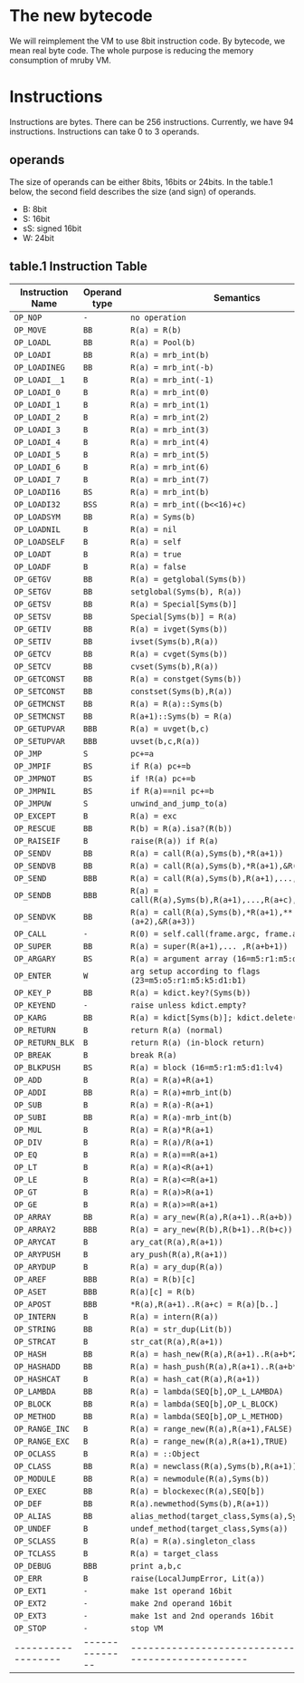 # The new bytecode

We will reimplement the VM to use 8bit instruction code. By
bytecode, we mean real byte code. The whole purpose is
reducing the memory consumption of mruby VM.

# Instructions

Instructions are bytes. There can be 256 instructions. Currently, we
have 94 instructions. Instructions can take 0 to 3 operands.

## operands

The size of operands can be either 8bits, 16bits or 24bits.
In the table.1 below, the second field describes the size (and
sign) of operands.

* B: 8bit
* S: 16bit
* sS: signed 16bit
* W: 24bit

## table.1 Instruction Table

| Instruction Name | Operand type | Semantics                                              |
|------------------|--------------|--------------------------------------------------------|
| `OP_NOP`         | `-`          | `no operation`                                         |
| `OP_MOVE`        | `BB`         | `R(a) = R(b)`                                          |
| `OP_LOADL`       | `BB`         | `R(a) = Pool(b)`                                       |
| `OP_LOADI`       | `BB`         | `R(a) = mrb_int(b)`                                    |
| `OP_LOADINEG`    | `BB`         | `R(a) = mrb_int(-b)`                                   |
| `OP_LOADI__1`    | `B`          | `R(a) = mrb_int(-1)`                                   |
| `OP_LOADI_0`     | `B`          | `R(a) = mrb_int(0)`                                    |
| `OP_LOADI_1`     | `B`          | `R(a) = mrb_int(1)`                                    |
| `OP_LOADI_2`     | `B`          | `R(a) = mrb_int(2)`                                    |
| `OP_LOADI_3`     | `B`          | `R(a) = mrb_int(3)`                                    |
| `OP_LOADI_4`     | `B`          | `R(a) = mrb_int(4)`                                    |
| `OP_LOADI_5`     | `B`          | `R(a) = mrb_int(5)`                                    |
| `OP_LOADI_6`     | `B`          | `R(a) = mrb_int(6)`                                    |
| `OP_LOADI_7`     | `B`          | `R(a) = mrb_int(7)`                                    |
| `OP_LOADI16`     | `BS`         | `R(a) = mrb_int(b)`                                    |
| `OP_LOADI32`     | `BSS`        | `R(a) = mrb_int((b<<16)+c)`                            |
| `OP_LOADSYM`     | `BB`         | `R(a) = Syms(b)`                                       |
| `OP_LOADNIL`     | `B`          | `R(a) = nil`                                           |
| `OP_LOADSELF`    | `B`          | `R(a) = self`                                          |
| `OP_LOADT`       | `B`          | `R(a) = true`                                          |
| `OP_LOADF`       | `B`          | `R(a) = false`                                         |
| `OP_GETGV`       | `BB`         | `R(a) = getglobal(Syms(b))`                            |
| `OP_SETGV`       | `BB`         | `setglobal(Syms(b), R(a))`                             |
| `OP_GETSV`       | `BB`         | `R(a) = Special[Syms(b)]`                              |
| `OP_SETSV`       | `BB`         | `Special[Syms(b)] = R(a)`                              |
| `OP_GETIV`       | `BB`         | `R(a) = ivget(Syms(b))`                                |
| `OP_SETIV`       | `BB`         | `ivset(Syms(b),R(a))`                                  |
| `OP_GETCV`       | `BB`         | `R(a) = cvget(Syms(b))`                                |
| `OP_SETCV`       | `BB`         | `cvset(Syms(b),R(a))`                                  |
| `OP_GETCONST`    | `BB`         | `R(a) = constget(Syms(b))`                             |
| `OP_SETCONST`    | `BB`         | `constset(Syms(b),R(a))`                               |
| `OP_GETMCNST`    | `BB`         | `R(a) = R(a)::Syms(b)`                                 |
| `OP_SETMCNST`    | `BB`         | `R(a+1)::Syms(b) = R(a)`                               |
| `OP_GETUPVAR`    | `BBB`        | `R(a) = uvget(b,c)`                                    |
| `OP_SETUPVAR`    | `BBB`        | `uvset(b,c,R(a))`                                      |
| `OP_JMP`         | `S`          | `pc+=a`                                                |
| `OP_JMPIF`       | `BS`         | `if R(a) pc+=b`                                        |
| `OP_JMPNOT`      | `BS`         | `if !R(a) pc+=b`                                       |
| `OP_JMPNIL`      | `BS`         | `if R(a)==nil pc+=b`                                   |
| `OP_JMPUW`       | `S`          | `unwind_and_jump_to(a)`                                |
| `OP_EXCEPT`      | `B`          | `R(a) = exc`                                           |
| `OP_RESCUE`      | `BB`         | `R(b) = R(a).isa?(R(b))`                               |
| `OP_RAISEIF`     | `B`          | `raise(R(a)) if R(a)`                                  |
| `OP_SENDV`       | `BB`         | `R(a) = call(R(a),Syms(b),*R(a+1))`                    |
| `OP_SENDVB`      | `BB`         | `R(a) = call(R(a),Syms(b),*R(a+1),&R(a+2))`            |
| `OP_SEND`        | `BBB`        | `R(a) = call(R(a),Syms(b),R(a+1),...,R(a+c))`          |
| `OP_SENDB`       | `BBB`        | `R(a) = call(R(a),Syms(b),R(a+1),...,R(a+c),&R(a+c+1))` |
| `OP_SENDVK`      | `BB`         | `R(a) = call(R(a),Syms(b),*R(a+1),**(a+2),&R(a+3))`    |
| `OP_CALL`        | `-`          | `R(0) = self.call(frame.argc, frame.argv)`             |
| `OP_SUPER`       | `BB`         | `R(a) = super(R(a+1),... ,R(a+b+1))`                   |
| `OP_ARGARY`      | `BS`         | `R(a) = argument array (16=m5:r1:m5:d1:lv4)`           |
| `OP_ENTER`       | `W`          | `arg setup according to flags (23=m5:o5:r1:m5:k5:d1:b1)` |
| `OP_KEY_P`       | `BB`         | `R(a) = kdict.key?(Syms(b))`                           |
| `OP_KEYEND`      | `-`          | `raise unless kdict.empty?`                            |
| `OP_KARG`        | `BB`         | `R(a) = kdict[Syms(b)]; kdict.delete(Syms(b))`         |
| `OP_RETURN`      | `B`          | `return R(a) (normal)`                                 |
| `OP_RETURN_BLK`  | `B`          | `return R(a) (in-block return)`                        |
| `OP_BREAK`       | `B`          | `break R(a)`                                           |
| `OP_BLKPUSH`     | `BS`         | `R(a) = block (16=m5:r1:m5:d1:lv4)`                    |
| `OP_ADD`         | `B`          | `R(a) = R(a)+R(a+1)`                                   |
| `OP_ADDI`        | `BB`         | `R(a) = R(a)+mrb_int(b)`                               |
| `OP_SUB`         | `B`          | `R(a) = R(a)-R(a+1)`                                   |
| `OP_SUBI`        | `BB`         | `R(a) = R(a)-mrb_int(b)`                               |
| `OP_MUL`         | `B`          | `R(a) = R(a)*R(a+1)`                                   |
| `OP_DIV`         | `B`          | `R(a) = R(a)/R(a+1)`                                   |
| `OP_EQ`          | `B`          | `R(a) = R(a)==R(a+1)`                                  |
| `OP_LT`          | `B`          | `R(a) = R(a)<R(a+1)`                                   |
| `OP_LE`          | `B`          | `R(a) = R(a)<=R(a+1)`                                  |
| `OP_GT`          | `B`          | `R(a) = R(a)>R(a+1)`                                   |
| `OP_GE`          | `B`          | `R(a) = R(a)>=R(a+1)`                                  |
| `OP_ARRAY`       | `BB`         | `R(a) = ary_new(R(a),R(a+1)..R(a+b))`                  |
| `OP_ARRAY2`      | `BBB`        | `R(a) = ary_new(R(b),R(b+1)..R(b+c))`                  |
| `OP_ARYCAT`      | `B`          | `ary_cat(R(a),R(a+1))`                                 |
| `OP_ARYPUSH`     | `B`          | `ary_push(R(a),R(a+1))`                                |
| `OP_ARYDUP`      | `B`          | `R(a) = ary_dup(R(a))`                                 |
| `OP_AREF`        | `BBB`        | `R(a) = R(b)[c]`                                       |
| `OP_ASET`        | `BBB`        | `R(a)[c] = R(b)`                                       |
| `OP_APOST`       | `BBB`        | `*R(a),R(a+1)..R(a+c) = R(a)[b..]`                     |
| `OP_INTERN`      | `B`          | `R(a) = intern(R(a))`                                  |
| `OP_STRING`      | `BB`         | `R(a) = str_dup(Lit(b))`                               |
| `OP_STRCAT`      | `B`          | `str_cat(R(a),R(a+1))`                                 |
| `OP_HASH`        | `BB`         | `R(a) = hash_new(R(a),R(a+1)..R(a+b*2-1))`             |
| `OP_HASHADD`     | `BB`         | `R(a) = hash_push(R(a),R(a+1)..R(a+b*2))`              |
| `OP_HASHCAT`     | `B`          | `R(a) = hash_cat(R(a),R(a+1))`                         |
| `OP_LAMBDA`      | `BB`         | `R(a) = lambda(SEQ[b],OP_L_LAMBDA)`                    |
| `OP_BLOCK`       | `BB`         | `R(a) = lambda(SEQ[b],OP_L_BLOCK)`                     |
| `OP_METHOD`      | `BB`         | `R(a) = lambda(SEQ[b],OP_L_METHOD)`                    |
| `OP_RANGE_INC`   | `B`          | `R(a) = range_new(R(a),R(a+1),FALSE)`                  |
| `OP_RANGE_EXC`   | `B`          | `R(a) = range_new(R(a),R(a+1),TRUE)`                   |
| `OP_OCLASS`      | `B`          | `R(a) = ::Object`                                      |
| `OP_CLASS`       | `BB`         | `R(a) = newclass(R(a),Syms(b),R(a+1))`                 |
| `OP_MODULE`      | `BB`         | `R(a) = newmodule(R(a),Syms(b))`                       |
| `OP_EXEC`        | `BB`         | `R(a) = blockexec(R(a),SEQ[b])`                        |
| `OP_DEF`         | `BB`         | `R(a).newmethod(Syms(b),R(a+1))`                       |
| `OP_ALIAS`       | `BB`         | `alias_method(target_class,Syms(a),Syms(b))`           |
| `OP_UNDEF`       | `B`          | `undef_method(target_class,Syms(a))`                   |
| `OP_SCLASS`      | `B`          | `R(a) = R(a).singleton_class`                          |
| `OP_TCLASS`      | `B`          | `R(a) = target_class`                                  |
| `OP_DEBUG`       | `BBB`        | `print a,b,c`                                          |
| `OP_ERR`         | `B`          | `raise(LocalJumpError, Lit(a))`                        |
| `OP_EXT1`        | `-`          | `make 1st operand 16bit`                               |
| `OP_EXT2`        | `-`          | `make 2nd operand 16bit`                               |
| `OP_EXT3`        | `-`          | `make 1st and 2nd operands 16bit`                      |
| `OP_STOP`        | `-`          | `stop VM`                                              |
|------------------|--------------|--------------------------------------------------------|
